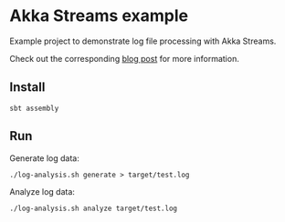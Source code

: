 # Akka Streams example

Example project to demonstrate log file processing with Akka Streams.

Check out the corresponding [blog post](https://www.becompany.ch/en/blog/tech/2016/06/22/realtime-log-processing.html) for more information.

## Install

```Shell
sbt assembly
```
    
## Run

Generate log data:

```Shell
./log-analysis.sh generate > target/test.log
```
    
Analyze log data:

```Shell
./log-analysis.sh analyze target/test.log
```
